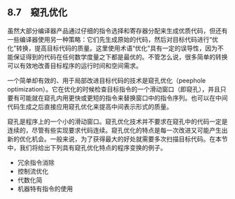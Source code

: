 ## 8.7　窥孔优化

虽然大部分编译器产品通过仔细的指令选择和寄存器分配来生成优质代码，但还有一些编译器使用另一种策略：它们先生成原始的代码，然后对目标代码进行“优化”转换，提高目标代码的质量。这里使用术语“优化”具有一定的误导性，因为不能保证得到的代码在任何数学度量之下都是最优的。不管怎么说，很多简单的转换可以有效地改善目标程序的运行时间和空间需求。

一个简单却有效的、用于局部改进目标代码的技术是窥孔优化（peephole optimization）。它在优化的时候检查目标指令的一个滑动窗口（即窥孔），并且只要有可能就在窥孔内用更快或更短的指令来替换窗口中的指令序列。也可以在中间代码生成之后直接应用窥孔优化来提高中间表示形式的质量。

窥孔是程序上的一个小的滑动窗口。窥孔优化技术并不要求在窥孔中的代码一定是连续的，尽管有些实现要求代码连续。窥孔优化的特点是每一次改进又可能产生出新的优化机会。一般来说，为了获得最大的好处就需要多次扫描目标代码。在本节中，我们将给出下列具有窥孔优化特点的程序变换的例子。

- 冗余指令消除
- 控制流优化
- 代数化简
- 机器特有指令的使用